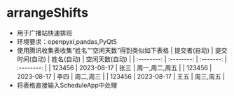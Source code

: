 # arrangeShifts
- 用于广播站快速排班
- 环境要求：openpyxl,pandas,PyQt5
- 使用腾讯收集表收集“姓名”“空闲天数”得到类似如下表格
| 提交者(自动) | 提交时间(自动) | 姓名(自动) | 空闲天数(自动) |
| :--------: | :--------: | :-------: | :--------: |
| 123456      | 2023-08-17     | 张三       | 周一,周二,周五              |
| 123456      | 2023-08-17     | 李四       | 周二,周三              |
| 123456      | 2023-08-17     | 王五       | 周三,周五              |
- 将表格直接输入ScheduleApp中处理